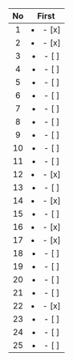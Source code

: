 | No  |      First      |
| :-: | :-------------: |
|  1  | <li>- [x] </li> |
|  2  | <li>- [x] </li> |
|  3  | <li>- [ ] </li> |
|  4  | <li>- [ ] </li> |
|  5  | <li>- [ ] </li> |
|  6  | <li>- [ ] </li> |
|  7  | <li>- [ ] </li> |
|  8  | <li>- [ ] </li> |
|  9  | <li>- [ ] </li> |
| 10  | <li>- [ ] </li> |
| 11  | <li>- [ ] </li> |
| 12  | <li>- [x] </li> |
| 13  | <li>- [ ] </li> |
| 14  | <li>- [x] </li> |
| 15  | <li>- [ ] </li> |
| 16  | <li>- [x] </li> |
| 17  | <li>- [x] </li> |
| 18  | <li>- [ ] </li> |
| 19  | <li>- [ ] </li> |
| 20  | <li>- [ ] </li> |
| 21  | <li>- [ ] </li> |
| 22  | <li>- [x] </li> |
| 23  | <li>- [ ] </li> |
| 24  | <li>- [ ] </li> |
| 25  | <li>- [ ] </li> |
